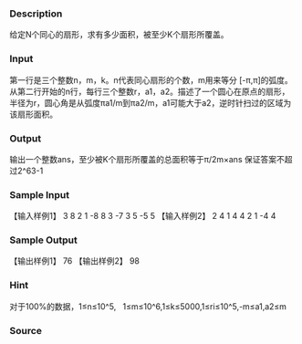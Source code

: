 
### Description
给定N个同心的扇形，求有多少面积，被至少K个扇形所覆盖。

### Input
第一行是三个整数n，m，k。n代表同心扇形的个数，m用来等分 [-π,π]的弧度。
从第二行开始的n行，每行三个整数r，a1，a2。描述了一个圆心在原点的扇形，半径为r，圆心角是从弧度πa1/m到πa2/m，a1可能大于a2，逆时针扫过的区域为该扇形面积。

### Output
输出一个整数ans，至少被K个扇形所覆盖的总面积等于π/2m×ans
保证答案不超过2^63-1

### Sample Input
【输入样例1】
3 8 2
1 -8 8
3 -7 3
5 -5 5
【输入样例2】
2 4 1
4 4 2
1 -4 4
### Sample Output
【输出样例1】
76
【输出样例2】
98

### Hint
对于100%的数据，1≤n≤10^5,   1≤m≤10^6,1≤k≤5000,1≤ri≤10^5,-m≤a1,a2≤m

### Source
